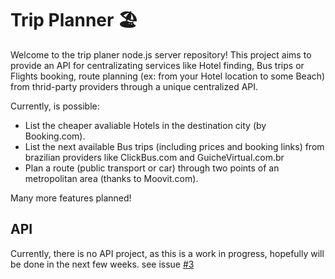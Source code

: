 # Trip Planner 🏖️

Welcome to the trip planer node.js server repository! This project aims to provide an API for centralizating services like Hotel finding, Bus trips or Flights booking, route planning (ex: from your Hotel location to some Beach) from thrid-party providers through a unique centralized API.

Currently, is possible:

- List the cheaper avaliable Hotels in the destination city (by Booking.com).
- List the next available Bus trips (including prices and booking links) from brazilian providers like ClickBus.com and GuicheVirtual.com.br
- Plan a route (public transport or car) through two points of an metropolitan area (thanks to Moovit.com).

Many more features planned!

## API

Currently, there is no API project, as this is a work in progress, hopefully will be done in the next few weeks. see issue [#3](https://github.com/felipemarinho97/trip-planner/issues/3)
